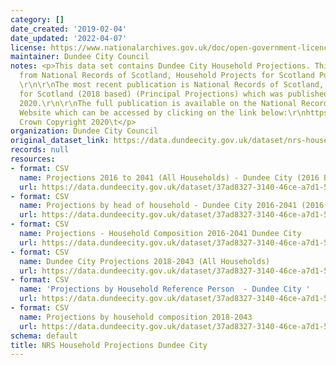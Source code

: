 ```yaml
---
category: []
date_created: '2019-02-04'
date_updated: '2022-04-07'
license: https://www.nationalarchives.gov.uk/doc/open-government-licence/version/3/
maintainer: Dundee City Council
notes: <p>This data set contains Dundee City Household Projections. This is sourced
  from National Records of Scotland, Household Projects for Scotland Publication.
  \r\n\r\nThe most recent publication is National Records of Scotland, Household Projects
  for Scotland (2018 based) (Principal Projections) which was published in September
  2020.\r\n\r\nThe full publication is available on the National Records of Scotland
  Website which can be accessed by clicking on the link below:\r\nhttps://www.nrscotland.gov.uk/statistics-and-data/statistics/statistics-by-theme/households/household-projections/2018-based-household-projections\r\n\xa9
  Crown Copyright 2020\t</p>
organization: Dundee City Council
original_dataset_link: https://data.dundeecity.gov.uk/dataset/nrs-household-projections
records: null
resources:
- format: CSV
  name: Projections 2016 to 2041 (All Households) - Dundee City (2016 Based)
  url: https://data.dundeecity.gov.uk/dataset/37ad8327-3140-46ce-a7d1-57ab2e651642/resource/097be211-6b3a-45fd-9157-239d28551aeb/download/dundeecity_household_projections.csv
- format: CSV
  name: Projections by head of household - Dundee City 2016-2041 (2016 Based)
  url: https://data.dundeecity.gov.uk/dataset/37ad8327-3140-46ce-a7d1-57ab2e651642/resource/8bb2c0bc-f7f2-40d3-b183-2392a39046ca/download/dundeecity_household_projections_head_household.csv
- format: CSV
  name: Projections - Household Composition 2016-2041 Dundee City
  url: https://data.dundeecity.gov.uk/dataset/37ad8327-3140-46ce-a7d1-57ab2e651642/resource/b6e92241-d861-4802-9cce-b661b86316a1/download/dundeecity_household_projections_composition.csv
- format: CSV
  name: Dundee City Projections 2018-2043 (All Households)
  url: https://data.dundeecity.gov.uk/dataset/37ad8327-3140-46ce-a7d1-57ab2e651642/resource/e9afa74e-5f38-4807-a97d-c6de8f64ab41/download/dundee_household_projections_allhholds.csv
- format: CSV
  name: 'Projections by Household Reference Person  - Dundee City '
  url: https://data.dundeecity.gov.uk/dataset/37ad8327-3140-46ce-a7d1-57ab2e651642/resource/4817f825-dfe0-42f9-9a69-074ced4a5871/download/dundee_household_projects_hrp.csv
- format: CSV
  name: Projections by household composition 2018-2043
  url: https://data.dundeecity.gov.uk/dataset/37ad8327-3140-46ce-a7d1-57ab2e651642/resource/0a836d5d-c5c9-483e-87d2-93cfc51171c1/download/dundee_household_projections_composition.csv
schema: default
title: NRS Household Projections Dundee City
---
```


